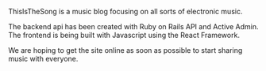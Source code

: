 ThisIsTheSong is a music blog focusing on all sorts of electronic music. 

The backend api has been created with Ruby on Rails API and Active Admin.
The frontend is being built with Javascript using the React Framework.

We are hoping to get the site online as soon as possible to start sharing music with everyone.
